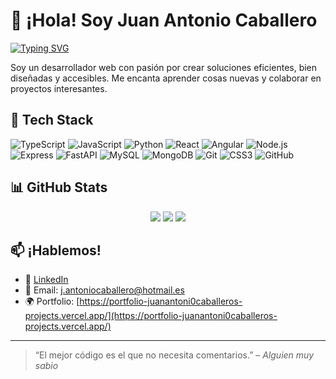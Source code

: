 # 👋 ¡Hola! Soy Juan Antonio Caballero

[![Typing SVG](https://readme-typing-svg.herokuapp.com?font=Fira+Code&duration=3000&pause=1000&color=58A6FF&width=435&lines=Desarrollador+Web+Full+Stack;Apasionado+por+el+código+y+el+open+source)](https://git.io/typing-svg)

Soy un desarrollador web con pasión por crear soluciones eficientes, bien diseñadas y accesibles. Me encanta aprender cosas nuevas y colaborar en proyectos interesantes.

## 🚀 Tech Stack

![TypeScript](https://img.shields.io/badge/-TypeScript-3178C6?style=flat-square&logo=typescript)
![JavaScript](https://img.shields.io/badge/-JavaScript-F7DF1E?style=flat-square&logo=javascript&logoColor=black)
![Python](https://img.shields.io/badge/-Python-3776AB?style=flat-square&logo=python&logoColor=white)
![React](https://img.shields.io/badge/-React-61DAFB?style=flat-square&logo=react)
![Angular](https://img.shields.io/badge/-Angular-DD0031?style=flat-square&logo=angular&logoColor=white)
![Node.js](https://img.shields.io/badge/-Node.js-339933?style=flat-square&logo=node.js)
![Express](https://img.shields.io/badge/-Express-black?style=flat-square&logo=express)
![FastAPI](https://img.shields.io/badge/-FastAPI-009688?style=flat-square&logo=fastapi&logoColor=white)
![MySQL](https://img.shields.io/badge/-MySQL-005C84?style=flat-square&logo=mysql&logoColor=white)
![MongoDB](https://img.shields.io/badge/-MongoDB-47A248?style=flat-square&logo=mongodb)
![Git](https://img.shields.io/badge/-Git-F05032?style=flat-square&logo=git)
![CSS3](https://img.shields.io/badge/-CSS3-1572B6?style=flat-square&logo=css3)
![GitHub](https://img.shields.io/badge/-GitHub-181717?style=flat-square&logo=github)

## 📊 GitHub Stats

<div align="center">
  <img src="https://github-readme-stats.vercel.app/api?username=JuanAntoni0Caballero&show_icons=true&theme=github_dark" />
  <img src="https://github-readme-streak-stats.herokuapp.com?user=JuanAntoni0Caballero&theme=github-dark&hide_border=false" />
  <img src="https://github-readme-stats.vercel.app/api/top-langs/?username=JuanAntoni0Caballero&layout=compact&theme=github_dark" />
</div>

## 📫 ¡Hablemos!

- 💼 [LinkedIn](https://www.linkedin.com/in/juan-antonio-caballero-web-developer/)
- 📧 Email: [j.antoniocaballero@hotmail.es](j.antoniocaballero@hotmail.es)
- 🌍 Portfolio: [https://portfolio-juanantoni0caballeros-projects.vercel.app/](https://portfolio-juanantoni0caballeros-projects.vercel.app/)

---

> “El mejor código es el que no necesita comentarios.” – *Alguien muy sabio*

<!-- ¡Gracias por visitar mi perfil! -->
